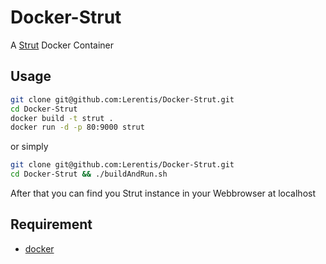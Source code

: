 # Docker-Strut

A [Strut](https://github.com/tantaman/Strut) Docker Container

## Usage
```bash
git clone git@github.com:Lerentis/Docker-Strut.git
cd Docker-Strut
docker build -t strut .
docker run -d -p 80:9000 strut
```

or simply
```bash
git clone git@github.com:Lerentis/Docker-Strut.git
cd Docker-Strut && ./buildAndRun.sh
```

After that you can find you Strut instance in your Webbrowser at localhost

## Requirement
- [docker](https://www.docker.com/)

